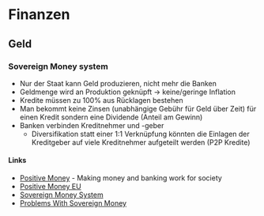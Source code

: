 # Finanzen

## Geld

### Sovereign Money system

- Nur der Staat kann Geld produzieren, nicht mehr die Banken
- Geldmenge wird an Produktion geknüpft -> keine/geringe Inflation
- Kredite müssen zu 100% aus Rücklagen bestehen
- Man bekommt keine Zinsen (unabhängige Gebühr für Geld über Zeit) für einen Kredit sondern eine Dividende (Anteil am Gewinn)
- Banken verbinden Kreditnehmer und -geber
    + Diversifikation statt einer 1:1 Verknüpfung könnten die Einlagen der Kreditgeber auf viele Kreditnehmer aufgeteilt werden (P2P Kredite)

#### Links

- [Positive Money](https://positivemoney.org/) - Making money and banking work for society
- [Positive Money EU](https://www.positivemoney.eu/)
- [Sovereign Money System](https://themoneyquestion.org/sovereign-money-system/)
- [Problems With Sovereign Money](https://www.continentaltelegraph.com/2018/11/problems-with-sovereign-money-mmt-and-the-benefits-of-the-current-system/)